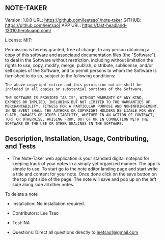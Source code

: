 ## NOTE-TAKER
  Version: 1.0.0
  URL: https://github.com/leetsao1/note-taker
  GITHUB: https://github.com/leetsao1
  APP URL: https://fast-headland-12010.herokuapp.com/


  License: MIT:
  
  Permission is hereby granted, free of charge, to any person obtaining a copy of this software and associated documentation files (the "Software"), to deal in the Software without restriction, including without limitation the rights to use, copy, modify, merge, publish, distribute, sublicense, and/or sell copies of the Software, and to permit persons to whom the Software is furnished to do so, subject to the following conditions:

    The above copyright notice and this permission notice shall be included in all copies or substantial portions of the Software.
    
    THE SOFTWARE IS PROVIDED "AS IS", WITHOUT WARRANTY OF ANY KIND, EXPRESS OR IMPLIED, INCLUDING BUT NOT LIMITED TO THE WARRANTIES OF MERCHANTABILITY, FITNESS FOR A PARTICULAR PURPOSE AND NONINFRINGEMENT. IN NO EVENT SHALL THE AUTHORS OR COPYRIGHT HOLDERS BE LIABLE FOR ANY CLAIM, DAMAGES OR OTHER LIABILITY, WHETHER IN AN ACTION OF CONTRACT, TORT OR OTHERWISE, ARISING FROM, OUT OF OR IN CONNECTION WITH THE SOFTWARE OR THE USE OR OTHER DEALINGS IN THE SOFTWARE.


  ## Description, Installation, Usage, Contributing, and Tests

  * The Note-Taker web application is your standard digital notepad for keeping track of your notes in a simply yet organized manner. The app is simple to use. To start go to the note editor landing page and start write a title and content for your note. Once done click on the save button on the top right side of the page. The note will save and pop up on the left side along side all other notes.

  To delete a note
  
  * Installation: No installation required. 


  * Contributors: Lee Tsao

  * Test: NA

  * Questions: Direct all questions directly to leetsao1@gmail.com

